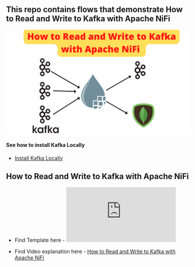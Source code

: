 
## This repo contains flows that demonstrate How to Read and Write to Kafka with Apache NiFi 

![NiFi-Kafka](https://github.com/InsightByte/ApacheNifi/blob/main/NiFi-and-Kafka/assets/Read-Write-Kafka.png)

#### See how to install Kafka Locally
- [Install Kafka Locally](https://youtu.be/qTz5l3UORtA)



## How to Read and Write to Kafka with Apache NiFi 

- Find Template here - ![NiFi Kafka Template](https://github.com/InsightByte/ApacheNifi/blob/main/NiFi-and-Kafka/template/Kafka-Read-Write.xml)

- Find Video explanation here - [How to Read and Write to Kafka with Apache NiFi](https://youtu.be/Gi-pll3JTJQ)
